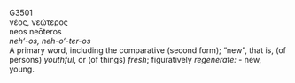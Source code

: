 G3501  
νέος, νεώτερος  
neos neōteros  
*neh‘-os,* *neh-o‘-ter-os*  
A primary word, including the comparative (second form); “new”, that is,
(of persons) *youthful*, or (of things) *fresh*; figuratively
*regenerate:* - new, young.  
